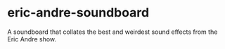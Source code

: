 # eric-andre-soundboard

A soundboard that collates the best and weirdest sound effects from the Eric Andre show.
